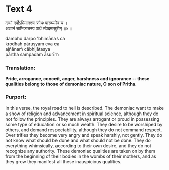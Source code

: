 # Text 4

दम्भो दर्पोऽभिमानश्च क्रोधः पारुष्यमेव च ।  
अज्ञानं चाभिजातस्य पार्थ संपदमासुरीम् ॥४॥

dambho darpo 'bhimānaś ca  
krodhaḥ pāruṣyam eva ca  
ajñānaḿ cābhijātasya  
pārtha sampadam āsurīm



### Translation:

**Pride, arrogance, conceit, anger, harshness and ignorance -- these qualities belong to those of demoniac nature, O son of Pritha.**

### Purport:

In this verse, the royal road to hell is described. The demoniac want to make a show of religion and advancement in spiritual science, although they do not follow the principles. They are always arrogant or proud in possessing some type of education or so much wealth. They desire to be worshiped by others, and demand respectability, although they do not command respect. Over trifles they become very angry and speak harshly, not gently. They do not know what should be done and what should not be done. They do everything whimsically, according to their own desire, and they do not recognize any authority. These demoniac qualities are taken on by them from the beginning of their bodies in the wombs of their mothers, and as they grow they manifest all these inauspicious qualities.
